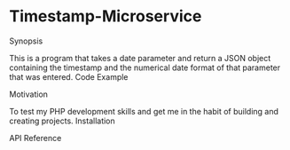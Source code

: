 # Timestamp-Microservice
Synopsis

This is a program that takes a date parameter and return a JSON object containing the timestamp and the numerical date format of that parameter that was entered.
Code Example

Motivation

To test my PHP development skills and get me in the habit of building and creating projects.
Installation

API Reference
